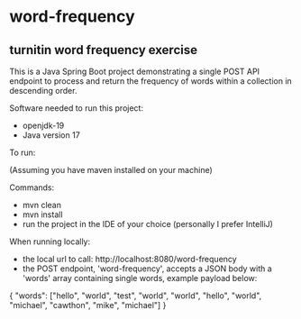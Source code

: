 # word-frequency
## turnitin word frequency exercise

This is a Java Spring Boot project demonstrating a single POST API endpoint to process and return the frequency of words within a collection in descending order.

Software needed to run this project: 

- openjdk-19
- Java version 17

To run: 

(Assuming you have maven installed on your machine)

Commands: 

- mvn clean
- mvn install
- run the project in the IDE of your choice (personally I prefer IntelliJ)


When running locally: 

- the local url to call: http://localhost:8080/word-frequency
- the POST endpoint, 'word-frequency', accepts a JSON body with a 'words' array containing single words, example payload below: 

{
    "words": ["hello", "world", "test", "world", "world", "hello", "world", "michael", "cawthon", "mike", "michael"]
}
